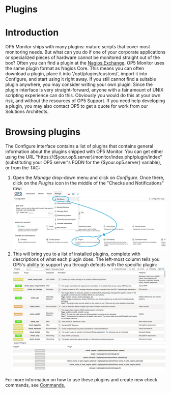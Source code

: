 # Plugins

# Introduction

OP5 Monitor ships with many plugins: mature scripts that cover most monitoring needs. But what can you do if one of your corporate applications or specialized pieces of hardware cannot be monitored straight out of the box?
Often you can find a plugin at the [Nagios Exchange](https://exchange.nagios.org/). OP5 Monitor uses the same plugin format as Nagios Core. This means you can often download a plugin, place it into '/opt/plugins/custom/', import it into Configure, and start using it right away.
If you still cannot find a suitable plugin anywhere, you may consider writing your own plugin. Since the plugin interface is very straight-forward, anyone with a fair amount of UNIX scripting experience can do this. Obviously you would do this at your own risk, and without the resources of OP5 Support.
If you need help developing a plugin, you may also contact OP5 to get a quote for work from our Solutions Architects.

# Browsing plugins

The Configure interface contains a list of plugins that contains general information about the plugins shipped with OP5 Monitor. You can get either using the URL "https://{\$your.op5.server}/monitor/index.php/plugin/index" (substituting your OP5 server's FQDN for the {\$your.op5.server} variable), or from the TAC:

1.  Open the *Manage* drop-down menu and click on *Configure*. Once there, click on the *Plugins* icon in the middle of the "Checks and Notifications" row:
    ![](attachments/16482416/23793060.png)
2.  This will bring you to a list of installed plugins, complete with descriptions of what each plugin does. The left-most column tells you OP5's ability to support you through defects with the specific plugin:
    ![](attachments/16482416/23793061.png)

For more information on how to use these plugins and create new check commands, see [Commands.](https://kb.op5.com/display/DOC/Main+objects#Mainobjects-Commands)

